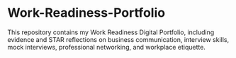# Work-Readiness-Portfolio
This repository contains my Work Readiness Digital Portfolio, including evidence and STAR reflections on business communication, interview skills, mock interviews, professional networking, and workplace etiquette.
